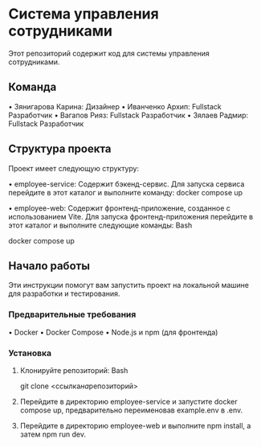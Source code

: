 # Система управления сотрудниками

Этот репозиторий содержит код для системы управления сотрудниками.

## Команда

• Зянигарова Карина: Дизайнер
• Иванченко Архип: Fullstack Разработчик
• Вагапов Рияз: Fullstack Разработчик
• Зялаев Радмир: Fullstack Разработчик

## Структура проекта

Проект имеет следующую структуру:

• employee-service: Содержит бэкенд-сервис. Для запуска сервиса перейдите в этот каталог и выполните команду: docker compose up

• employee-web: Содержит фронтенд-приложение, созданное с использованием Vite. Для запуска фронтенд-приложения перейдите в этот каталог и выполните следующие команды:
Bash

docker compose up

## Начало работы

Эти инструкции помогут вам запустить проект на локальной машине для разработки и тестирования.

### Предварительные требования

• Docker
• Docker Compose
• Node.js и npm (для фронтенда)

### Установка

1. Клонируйте репозиторий:
   Bash

   git clone <ссылка*на*репозиторий>

2. Перейдите в директорию employee-service и запустите docker compose up, предварительно переименовав example.env в .env.

3. Перейдите в директорию employee-web и выполните npm install, а затем npm run dev.
